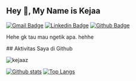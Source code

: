 ## Hey 👋, My Name is Kejaa
[![Gmail Badge](https://img.shields.io/badge/-caly.za17@gmail.com-c14438?style=flat&logo=Gmail&logoColor=white&link=mailto:caly.za17@gmail.com)](mailto:caly.za17@gmail.com) 
[![Linkedin Badge](https://img.shields.io/badge/-axsx-0072b1?style=flat&logo=instagram&logoColor=white&link=https://www.instagram.com/in/kejaaz_/)](https://www.instagram.com/in/kejaaz_/) [![Github Badge](https://img.shields.io/badge/-kejaaz-grey?style=flat&logo=github&logoColor=white&link=https://github.com/kejaaz/)](https://www.github.com/kejaaz/)
<p align='left'>Hehe gk tau mau ngetik apa. hehhe</p>
## Aktivitas Saya di Github
<p align=left> <img src=https://komarev.com/ghpvc/?username=kejaaz alt=kejaaz /> </p>

[![Github stats](https://github-readme-stats.vercel.app/api?username=kejaaz&show_icons=true&include_all_commits=true)](https://github.com/kejaaz/github-readme-stats)
[![Top Langs](https://github-readme-stats.vercel.app/api/top-langs/?username=kejaaz&layout=compact)](https://github.com/kejaaz/github-readme-stats)
